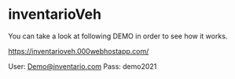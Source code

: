 # inventarioVeh
You can take a look at following DEMO in order to see how it works.

https://inventarioveh.000webhostapp.com/

User: Demo@inventario.com
Pass: demo2021
